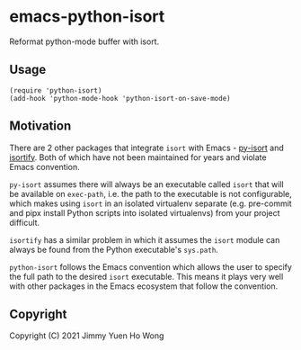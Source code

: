 # emacs-python-isort
Reformat python-mode buffer with isort.


## Usage

``` emacs-lisp
(require 'python-isort)
(add-hook 'python-mode-hook 'python-isort-on-save-mode)
```

## Motivation

There are 2 other packages that integrate `isort` with Emacs -
[py-isort](https://github.com/paetzke/py-isort.el) and
[isortify](https://github.com/pythonic-emacs/isortify). Both of which have not
been maintained for years and violate Emacs convention.

`py-isort` assumes there will always be an executable called `isort` that will
be available on `exec-path`, i.e. the path to the executable is not
configurable, which makes using `isort` in an isolated virtualenv separate
(e.g. pre-commit and pipx install Python scripts into isolated virtualenvs) from
your project difficult.

`isortify` has a similar problem in which it assumes the `isort` module can
always be found from the Python executable's `sys.path`.

`python-isort` follows the Emacs convention which allows the user to specify the
full path to the desired `isort` executable. This means it plays very well with
other packages in the Emacs ecosystem that follow the convention.


## Copyright
Copyright (C) 2021  Jimmy Yuen Ho Wong
